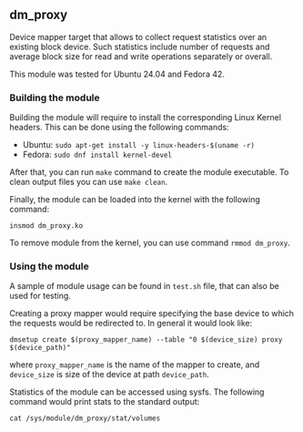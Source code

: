 ## dm_proxy
Device mapper target that allows to collect request statistics over an existing block device.
Such statistics include number of requests and average block size for read and write operations separately or overall.

This module was tested for Ubuntu 24.04 and Fedora 42.

### Building the module

Building the module will require to install the corresponding Linux Kernel headers.
This can be done using the following commands:
- Ubuntu: ```sudo apt-get install -y linux-headers-$(uname -r)```
- Fedora: ```sudo dnf install kernel-devel```

After that, you can run ```make``` command to create the module executable. To clean output files you can use ```make clean```.

Finally, the module can be loaded into the kernel with the following command:
```
insmod dm_proxy.ko
```

To remove module from the kernel, you can use command ```rmmod dm_proxy```.

### Using the module

A sample of module usage can be found in ```test.sh``` file, that can also be used for testing.

Creating a proxy mapper would require specifying the base device to which the requests would be redirected to.
In general it would look like:
```
dmsetup create $(proxy_mapper_name) --table "0 $(device_size) proxy $(device_path)"
```
where ```proxy_mapper_name``` is the name of the mapper to create, and ```device_size``` is size of the device at path ```device_path```.

Statistics of the module can be accessed using sysfs. The following command would print stats to the standard output:
```
cat /sys/module/dm_proxy/stat/volumes
```
